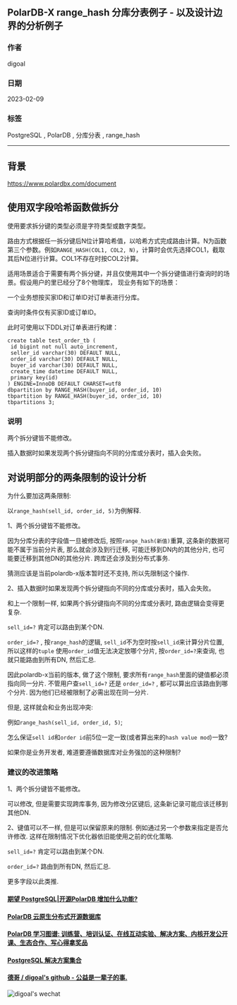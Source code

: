 ## PolarDB-X range_hash 分库分表例子 - 以及设计边界的分析例子   
                      
### 作者                      
digoal                      
                      
### 日期                      
2023-02-09                      
                      
### 标签                      
PostgreSQL , PolarDB , 分库分表 , range_hash         
                      
----                      
                      
## 背景    
  
https://www.polardbx.com/document  
  
## 使用双字段哈希函数做拆分  
  
使用要求拆分键的类型必须是字符类型或数字类型。  
  
路由方式根据任一拆分键后N位计算哈希值，以哈希方式完成路由计算。N为函数第三个参数。例如`RANGE_HASH(COL1, COL2, N)`，计算时会优先选择COL1，截取其后N位进行计算。COL1不存在时按COL2计算。  
  
适用场景适合于需要有两个拆分键，并且仅使用其中一个拆分键值进行查询时的场景。假设用户的里已经分了8个物理库， 现业务有如下的场景：  
  
一个业务想按买家ID和订单ID对订单表进行分库。  
  
查询时条件仅有买家ID或订单ID。  
  
此时可使用以下DDL对订单表进行构建：  
  
```  
create table test_order_tb (  
 id bigint not null auto_increment,  
 seller_id varchar(30) DEFAULT NULL,  
 order_id varchar(30) DEFAULT NULL,  
 buyer_id varchar(30) DEFAULT NULL,  
 create_time datetime DEFAULT NULL,  
 primary key(id)  
) ENGINE=InnoDB DEFAULT CHARSET=utf8   
dbpartition by RANGE_HASH(buyer_id, order_id, 10)   
tbpartition by RANGE_HASH(buyer_id, order_id, 10)   
tbpartitions 3;   
```  
  
### 说明  
  
两个拆分键皆不能修改。  
  
插入数据时如果发现两个拆分键指向不同的分库或分表时，插入会失败。  
  
## 对说明部分的两条限制的设计分析  
  
为什么要加这两条限制:  
  
以`range_hash(sell_id, order_id, 5)`为例解释.   
  
1、两个拆分键皆不能修改。  
  
因为分库分表的字段值一旦被修改后, 按照`range_hash(新值)`重算, 这条新的数据可能不属于当前分片表, 那么就会涉及到行迁移, 可能迁移到DN内的其他分片, 也可能要迁移到其他DN的其他分片. 跨库还会涉及到分布式事务.   
  
猜测应该是当前polardb-x版本暂时还不支持, 所以先限制这个操作.   
  
  
2、插入数据时如果发现两个拆分键指向不同的分库或分表时，插入会失败。   
  
和上一个限制一样, 如果两个拆分键指向不同的分库或分表时, 路由逻辑会变得更复杂.   
  
`sell_id=?` 肯定可以路由到某个DN.   
  
`order_id=?` , 按`range_hash`的逻辑, `sell_id`不为空时按`sell_id`来计算分片位置, 所以这样的`tuple` 使用`order_id`值无法决定放哪个分片, 按`order_id=?`来查询, 也就只能路由到所有DN, 然后汇总.   
  
因此polardb-x当前的版本, 做了这个限制, 要求所有`range_hash`里面的键值都必须指向同一分片.  不管用户查`sell_id=?` 还是 `order_id=?` , 都可以算出应该路由到哪个分片. 因为他们已经被限制了必需出现在同一分片.   
  
但是, 这样就会和业务出现冲突:   
  
例如`range_hash(sell_id, order_id, 5)`;   
  
怎么保证`sell id`和`order id`前5位一定一致(或者算出来的`hash value mod`)一致?    
  
如果你是业务开发者, 难道要遵循数据库对业务强加的这种限制?  
  
  
### 建议的改进策略  
  
1、两个拆分键皆不能修改。  
  
可以修改, 但是需要实现跨库事务, 因为修改分区键后, 这条新记录可能应该迁移到其他DN.    
  
2、键值可以不一样, 但是可以保留原来的限制. 例如通过另一个参数来指定是否允许修改. 这样在限制情况下优化器依旧能使用之前的优化策略.   
  
`sell_id=?` 肯定可以路由到某个DN.   
  
`order_id=?` 路由到所有DN, 然后汇总.   
  
更多字段以此类推.    
  
  
  
#### [期望 PostgreSQL|开源PolarDB 增加什么功能?](https://github.com/digoal/blog/issues/76 "269ac3d1c492e938c0191101c7238216")
  
  
#### [PolarDB 云原生分布式开源数据库](https://github.com/ApsaraDB "57258f76c37864c6e6d23383d05714ea")
  
  
#### [PolarDB 学习图谱: 训练营、培训认证、在线互动实验、解决方案、内核开发公开课、生态合作、写心得拿奖品](https://www.aliyun.com/database/openpolardb/activity "8642f60e04ed0c814bf9cb9677976bd4")
  
  
#### [PostgreSQL 解决方案集合](../201706/20170601_02.md "40cff096e9ed7122c512b35d8561d9c8")
  
  
#### [德哥 / digoal's github - 公益是一辈子的事.](https://github.com/digoal/blog/blob/master/README.md "22709685feb7cab07d30f30387f0a9ae")
  
  
![digoal's wechat](../pic/digoal_weixin.jpg "f7ad92eeba24523fd47a6e1a0e691b59")
  
